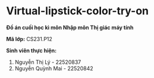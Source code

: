 # Virtual-lipstick-color-try-on
**Đồ án cuối học kì môn Nhập môn Thị giác máy tính**

**Mã lớp:** CS231.P12

**Sinh viên thực hiện:**

1. Nguyễn Thị Lý - 22520837
2. Nguyễn Quỳnh Mai - 22520842
